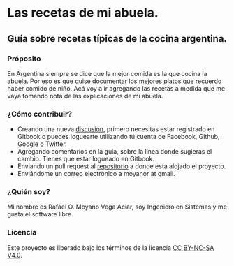 Las recetas de mi abuela.
=======
## Guía sobre recetas típicas de la cocina argentina.

### Próposito
En Argentina siempre se dice que la mejor comida es la que cocina la abuela. Por eso es que quise documentar los mejores platos 
que recuerdo haber comido de niño. 
Acá voy a ir agregando las recetas a medida que me vaya tomando nota de las explicaciones de mi abuela.


### ¿Cómo contribuir?
- Creando una nueva [discusión](https://www.gitbook.com/book/rmoyano/sshforeveryone/discussions), primero necesitas estar registrado en Gitbook o puedes loguearte utilizando tú cuenta de Facebook, Github, Google o Twitter. 
- Agregando comentarios en la guía, sobre la línea donde sugieras el cambio. Tienes que estar logueado en Gitbook.
- Enviando un pull request al [repositorio](https://github.com/rmoyano/grandmasrecipes "Repositorio") a donde está alojado el proyecto.
- Enviándome un correo electrónico a moyanor at gmail.

### ¿Quién soy?
Mi nombre es Rafael O. Moyano Vega Aciar, soy Ingeniero en Sistemas y me gusta el software libre. 

### Licencia
Este proyecto es liberado bajo los términos de la licencia [CC BY-NC-SA V4.0](https://creativecommons.org/licenses/by-nc-sa/4.0/legalcode "License").
